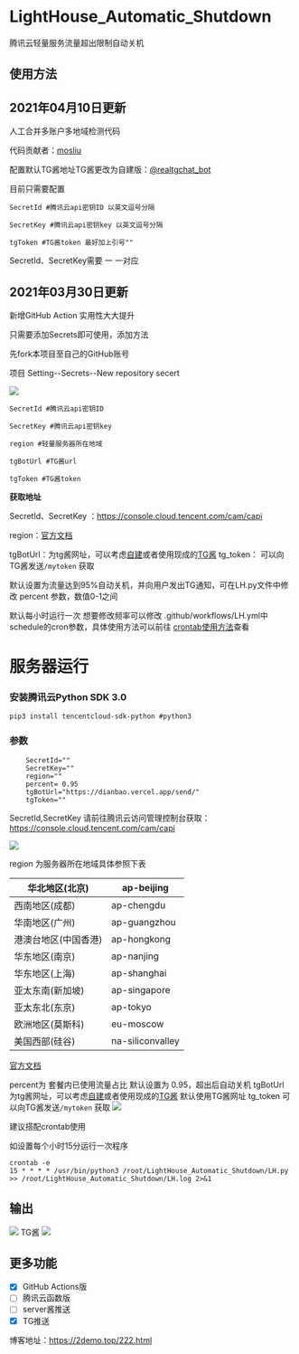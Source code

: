 # LightHouse_Automatic_Shutdown
腾讯云轻量服务流量超出限制自动关机
## 使用方法

## 2021年04月10日更新

人工合并多账户多地域检测代码

代码贡献者：[mosliu](https://github.com/mosliu/LightHouse_Automatic_Shutdown)

配置默认TG酱地址TG酱更改为自建版：[@realtgchat_bot](https://t.me/realtgchat_bot)

目前只需要配置

```
SecretId #腾讯云api密钥ID 以英文逗号分隔

SecretKey #腾讯云api密钥key 以英文逗号分隔

tgToken #TG酱token 最好加上引号""
```

SecretId、SecretKey需要 一 一对应

## 2021年03月30日更新

新增GitHub Action 实用性大大提升

只需要添加Secrets即可使用，添加方法

先fork本项目至自己的GitHub账号

项目 Setting--Secrets--New repository secert

![](https://img.jpggod.com/file/jpggod/2021/03/30/7f88ec3aad0086502029348ebd3ee962.png)



```
SecretId #腾讯云api密钥ID 

SecretKey #腾讯云api密钥key 

region #轻量服务器所在地域

tgBotUrl #TG酱url

tgToken #TG酱token
```

**获取地址**

SecretId、SecretKey ：https://console.cloud.tencent.com/cam/capi

region：[官方文档](https://cloud.tencent.com/document/product/1207/47564#.E5.9C.B0.E5.9F.9F.E5.88.97.E8.A1.A8)

tgBotUrl：为tg酱网址，可以考虑[自建](https://github.com/anhao/TgMessage)或者使用现成的[TG酱](https://t.me/tg_jiang_bot) 
tg_token： 可以向TG酱发送`/mytoken` 获取

默认设置为流量达到95%自动关机，并向用户发出TG通知，可在LH.py文件中修改 percent 参数，数值0-1之间

默认每小时运行一次 想要修改频率可以修改 .github/workflows/LH.yml中schedule的cron参数，具体使用方法可以前往 [crontab使用方法](https://2demo.top/231.html)查看



# 服务器运行

### 安装腾讯云Python SDK 3.0
```
pip3 install tencentcloud-sdk-python #python3
```
### 参数

```
    SecretId=""
    SecretKey=""
    region=""
    percent= 0.95
    tgBotUrl="https://dianbao.vercel.app/send/"
    tgToken=""

```

SecretId,SecretKey 请前往腾讯云访问管理控制台获取：https://console.cloud.tencent.com/cam/capi

![](https://img.jpggod.com/file/jpggod/2021/03/13/0b27e56b61dc83fcb881dc39a2747e8d.png)

region 为服务器所在地域具体参照下表

| 华北地区(北京)       | ap-beijing       |
| -------------------- | ---------------- |
| 西南地区(成都)       | ap-chengdu       |
| 华南地区(广州)       | ap-guangzhou     |
| 港澳台地区(中国香港) | ap-hongkong      |
| 华东地区(南京)       | ap-nanjing       |
| 华东地区(上海)       | ap-shanghai      |
| 亚太东南(新加坡)     | ap-singapore     |
| 亚太东北(东京)       | ap-tokyo         |
| 欧洲地区(莫斯科)     | eu-moscow        |
| 美国西部(硅谷)       | na-siliconvalley |

[官方文档](https://cloud.tencent.com/document/product/1207/47564#.E5.9C.B0.E5.9F.9F.E5.88.97.E8.A1.A8)

percent为 套餐内已使用流量占比 默认设置为 0.95，超出后自动关机
tgBotUrl 为tg酱网址，可以考虑[自建](https://github.com/anhao/TgMessage)或者使用现成的[TG酱](https://t.me/tg_jiang_bot)  默认使用TG酱网址
tg_token 可以向TG酱发送`/mytoken` 获取
![](https://img.jpggod.com/file/jpggod/2021/03/29/7d488dce8aec13086276be37ff0a9e84.png)

建议搭配crontab使用

如设置每个小时15分运行一次程序

```
crontab -e
15 * * * * /usr/bin/python3 /root/LightHouse_Automatic_Shutdown/LH.py >> /root/LightHouse_Automatic_Shutdown/LH.log 2>&1
```

## 输出

![](https://img.jpggod.com/file/jpggod/2021/03/29/cd072a6393deac77d09acb6695ea58af.png)
TG酱
![](https://img.jpggod.com/file/jpggod/2021/03/29/5bc2de7b70e91cf7e1bda802c91ff325.png)

## 更多功能

- [x] GitHub Actions版
- [ ] 腾讯云函数版
- [ ] server酱推送
- [x] TG推送

博客地址：https://2demo.top/222.html
